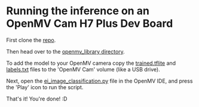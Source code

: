 # Running the inference on an OpenMV Cam H7 Plus Dev Board

First clone the [repo](https://github.com/arijitdas123student/pneumonia-detection-edgeml).

Then head over to the [openmv_library directory](https://github.com/arijitdas123student/pneumonia-detection-edgeml/tree/main/openmv_library).

To add the model to your OpenMV camera copy the [trained.tflite](https://github.com/arijitdas123student/pneumonia-detection-edgeml/blob/main/openmv_library/trained.tflite) and [labels.txt](https://github.com/arijitdas123student/pneumonia-detection-edgeml/blob/main/openmv_library/labels.txt) files to the 'OpenMV Cam' volume (like a USB drive).

Next, open the [ei_image_classification.py](https://github.com/arijitdas123student/pneumonia-detection-edgeml/blob/main/openmv_library/ei_image_classification.py) file in the OpenMV IDE, and press the 'Play' icon to run the script.

That's it! You're done! :D

